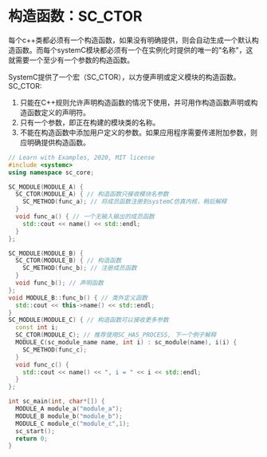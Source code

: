 # 构造函数：SC_CTOR

每个c++类都必须有一个构造函数，如果没有明确提供，则会自动生成一个默认构造函数。而每个systemC模块都必须有一个在实例化时提供的唯一的"名称"，这就需要一个至少有一个参数的构造函数。

SystemC提供了一个宏（SC_CTOR），以方便声明或定义模块的构造函数。 SC_CTOR:

1. 只能在C++规则允许声明构造函数的情况下使用，并可用作构造函数声明或构造函数定义的声明符。
2. 只有一个参数，即正在构建的模块类的名称。
3. 不能在构造函数中添加用户定义的参数。如果应用程序需要传递附加参数，则应明确提供构造函数。  

```c++
// Learn with Examples, 2020, MIT license
#include <systemc>
using namespace sc_core;

SC_MODULE(MODULE_A) {
  SC_CTOR(MODULE_A) { // 构造函数只接收模块名参数
    SC_METHOD(func_a); // 将成员函数注册到systemC仿真内核，稍后解释
  }
  void func_a() { // 一个无输入输出的成员函数
    std::cout << name() << std::endl;
  }
};

SC_MODULE(MODULE_B) {
  SC_CTOR(MODULE_B) { // 构造函数
    SC_METHOD(func_b); // 注册成员函数
  }
  void func_b(); // 声明函数
};
void MODULE_B::func_b() { // 类外定义函数
  std::cout << this->name() << std::endl;
}
SC_MODULE(MODULE_C) { // 构造函数可以接收更多参数
  const int i;
  SC_CTOR(MODULE_C); // 推荐使用SC_HAS_PROCESS, 下一个例子解释
  MODULE_C(sc_module_name name, int i) : sc_module(name), i(i) {
    SC_METHOD(func_c);
  }
  void func_c() {
    std::cout << name() << ", i = " << i << std::endl;
  }
};

int sc_main(int, char*[]) {
  MODULE_A module_a("module_a");
  MODULE_B module_b("module_b");
  MODULE_C module_c("module_c",1);
  sc_start();
  return 0;
}
```